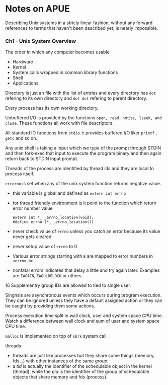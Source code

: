  # Notes on APUE

Describing Unix systems in a stricly linear fashion, without any forward references to terms that haven't been described yet, is nearly impossible.

### Ch1 - Unix System Overview 

The order in which any computer becomes usable

- Hardware
- Kernel 
- System calls wrapped in common library functions
- Shell
- Applications 



Directory is just an file with the list of entries and every directory has `dot` refering to its own directory and `dot dot` refering to parent directory.

Every process has its own working directory.

Unbuffered I/O is provided by the functions `open, read, write, lseek, and close`. These functions all work with file descriptors. 

All standard IO functions from `stdio.h` provides buffered I/O liker `printf` , `getc` and so on.

Any unix shell is taking a input which we type of the prompt through STDIN and then fork-exec that input to execute the program binary and then again return back to STDIN input prompt. 

Threads of the process are identified by thread ids and they are local to process itself.

`errorno` is set when any of the unix system function returns negative value. 

- this variable is global and defined as  `extern int errno`

- for thread friendly environment is it point to the function which return error number value 

  ```
  extern int *_ _errno_location(void); 
  #define errno (*_ _errno_location())
  ```

- never check value of `errno` unless you catch an error because its value never gets cleared.

- never setup value of `errno` to 0

- Various error strings starting with `E` are mapped to error numbers in `<errno.h>`

- nonfatal errors indicates that delay a little and try again later. Examples are `EAGAIN`, `EWOULDBLOCK` or others.



16 Supplementry group IDs are allowed to tied to single user.

Singnals are asynchronous events which occurs during program execution. They can be ignored unless they have a default assigned action or they can be caught by providing them some actions.



Process execution time split in wall clock, user and system space CPU time. Watch a difference between wall clock and sum of user and system space CPU time.



`malloc` is implemented on top of `sbrk` system call.



threads

- threads are just like processes but they share some things (memory, fds...) with other instances of the same *group*.
- a *tid* is actually the identifier of the schedulable object in the kernel (thread), while the *pid* is the identifier of the group of schedulable objects that share memory and fds (process).













